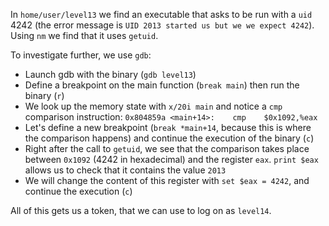In `home/user/level13` we find an executable that asks to be run with a `uid` 4242 (the error message is `UID 2013 started us but we we expect 4242`).  
Using `nm` we find that it uses `getuid`.  

To investigate further, we use `gdb`:
- Launch gdb with the binary (`gdb level13`)
- Define a breakpoint on the main function (`break main`) then run the binary (`r`)
- We look up the memory state with `x/20i main` and notice a `cmp` comparison instruction: `0x804859a <main+14>:	cmp    $0x1092,%eax`
- Let's define a new breakpoint (`break *main+14`, because this is where the comparison happens) and continue the execution of the binary (`c`)
- Right after the call to `getuid`, we see that the comparison takes place between `0x1092` (4242 in hexadecimal) and the register `eax`. `print $eax` allows us to check that it contains the value `2013`
- We will change the content of this register with `set $eax = 4242`, and continue the execution (`c`)

All of this gets us a token, that we can use to log on as `level14`.